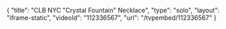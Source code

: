 {
    "title": "CLB NYC \"Crystal Fountain\" Necklace",
    "type": "solo",
    "layout": "iframe-static",
    "videoId": "112336567",
    "url": "\/tvpembed\/112336567"
}